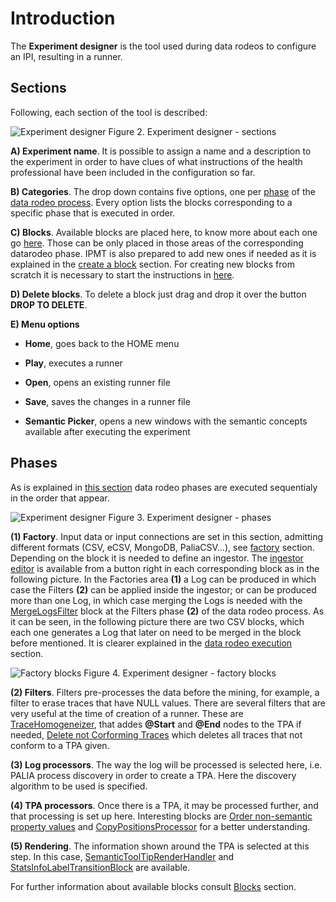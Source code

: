 ﻿---
sidebar_position: 1
---

# Introduction

The **Experiment designer** is the tool used during data rodeos to configure an IPI, resulting in a runner. 

## Sections

Following, each section of the tool is described:

![Experiment designer](/img/experiment-designer-1.png "Experiment designer")
Figure 2. Experiment designer - sections

**A) Experiment name**. It is possible to assign a name and a description to the experiment in order to have clues of what instructions of the health professional have been included in the configuration so far.

**B) Categories**. The drop down contains five options, one per [phase](./intro.md#phases) of the [data rodeo process](../../../overview/phases/research/data-rodeo.md#data-rodeo-process). Every option lists the blocks corresponding to a specific phase that is executed in order.

**C) Blocks**. Available blocks are placed here, to know more about each one go [here](../../../generaldocs/reference/api/intro.md). Those can be only placed in those areas of the corresponding datarodeo phase. IPMT is also prepared to add new ones if needed as it is explained in the [create a block](../../../generaldocs/tutorials/create-a-block/intro.md) section. For creating new blocks from scratch it is necessary to start the instructions in [here](../../../generaldocs/tutorials/new-pmapp-project.md).

**D) Delete blocks**. To delete a block just drag and drop it over the button **DROP TO DELETE**.

**E) Menu options** 
*	**Home**, goes back to the HOME menu

*	**Play**, executes a runner

*	**Open**, opens an existing runner file

*	**Save**, saves the changes in a runner file

*	**Semantic Picker**, opens a new windows with the semantic concepts available after executing the experiment

## Phases

As is explained in [this section](../../../overview/phases/research/data-rodeo.md#data-rodeo-process) data rodeo phases are executed sequentialy in the order that appear. 

![Experiment designer](/img/experiment-designer-2.png "Experiment designer")
Figure 3. Experiment designer - phases

**(1) Factory**. Input data or input connections are set in this section, admitting different formats (CSV, eCSV, MongoDB, PaliaCSV…), see [factory](./factories/csv.md) section. Depending on the block it is needed to define an ingestor. The [ingestor editor](./ingestor-editor.md) is available from a button right in each corresponding block as in the following picture. In the Factories area **(1)** a Log can be produced in which case the Filters **(2)** can be applied inside the ingestor; or can be produced more than one Log, in which case merging the Logs is needed with the [MergeLogsFilter](../../../generaldocs/reference/api/blocks/filters/merge-logs-filter.md) block at the Filters phase **(2)** of the data rodeo process. As it can be seen, in the following picture there are two CSV blocks, which each one generates a Log that later on need to be merged in the block before mentioned. It is clearer explained in the [data rodeo execution](./data-rodeo-execution.md) section.

![Factory blocks](/img/experiment-designer-factory-blocks.png "Factory blocks")
Figure 4. Experiment designer - factory blocks

**(2) Filters**. Filters pre-processes the data before the mining, for example, a filter to erase traces that have NULL values. There are several filters that are very useful at the time of creation of a runner. These are [TraceHomogeneizer](../../../generaldocs/reference/api/blocks/filters/trace-homogeneizer-filter.md), that addes **@Start** and **@End** nodes to the TPA if needed, [Delete not Corforming Traces](../../../generaldocs/reference/api/blocks/filters/delete-not-conforming-traces-filter.md) which deletes all traces that not conform to a TPA given. 

**(3) Log processors**. The way the log will be processed is selected here, i.e. PALIA process discovery in order to create a TPA. Here the discovery algorithm to be used is specified.

**(4) TPA processors**. Once there is a TPA, it may be processed further, and that processing is set up here. Interesting blocks are [Order non-semantic property values](../../../generaldocs/reference/api/blocks/model-processors/order-non-semantic-property-values.md) and [CopyPositionsProcessor](../../../generaldocs/reference/api/blocks/model-processors/copy-positions-processor.md) for a better understanding.

**(5) Rendering**. The information shown around the TPA is selected at this step. In this case, [SemanticToolTipRenderHandler](../../../generaldocs/reference/api/blocks/renders/semantic-tooltip-render-handler.md) and [StatsInfoLabelTransitionBlock](../../../generaldocs/reference/api/blocks/renders/stats-info-label-transition-block.md) are available.

For further information about available blocks consult [Blocks](../../../generaldocs/reference/api/intro.md) section.



